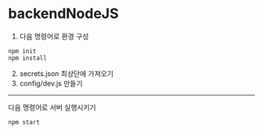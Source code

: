 # backendNodeJS
1. 다음 명령어로 환경 구성
```
npm init
npm install
```
2. secrets.json 최상단에 가져오기
3. config/dev.js 만들기

***
다음 명령어로 서버 실행시키기
```
npm start
```